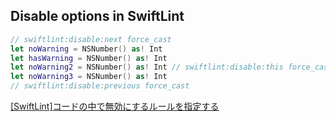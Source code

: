 ## Disable options in SwiftLint

```swift
// swiftlint:disable:next force_cast
let noWarning = NSNumber() as! Int
let hasWarning = NSNumber() as! Int
let noWarning2 = NSNumber() as! Int // swiftlint:disable:this force_cast
let noWarning3 = NSNumber() as! Int
// swiftlint:disable:previous force_cast
```

[[SwiftLint]コードの中で無効にするルールを指定する](https://qiita.com/akatsuki174/items/13033ec34b6bcd880dfd)
